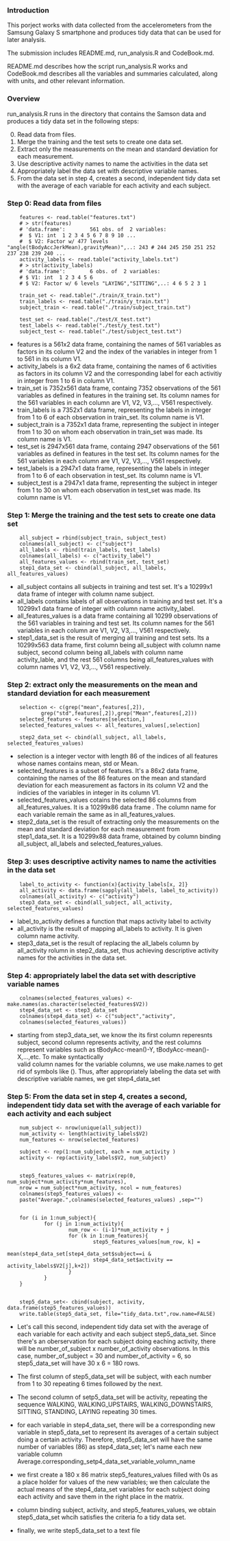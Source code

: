 
### Introduction

This porject works with data collected from the accelerometers from the Samsung Galaxy S smartphone and produces 
tidy data that can be used for later analysis.

The submission includes README.md, run_analysis.R and CodeBook.md. 

README.md describes how the script run_analysis.R works and CodeBook.md describes all the variables and summaries 
calculated, along with units, and other relevant information.

### Overview 

run_analysis.R runs in the directory that contains the Samson data and produces a tidy data set in the following steps:

0. Read data from files. 
1. Merge the training and the test sets to create one data set.
2. Extract only the measurements on the mean and standard deviation for each measurement. 
3. Use descriptive activity names to name the activities in the data set
4. Appropriately label the data set with descriptive variable names. 
5. From the data set in step 4, creates a second, independent tidy data set with the average of each variable for 
   each activity and each subject.

### Step 0: Read data from files
<!-- -->


        features <- read.table("features.txt")
        # > str(features)
        # 'data.frame':        561 obs. of  2 variables:
        #  $ V1: int  1 2 3 4 5 6 7 8 9 10 ...
        #  $ V2: Factor w/ 477 levels "angle(tBodyAccJerkMean),gravityMean)",..: 243 # 244 245 250 251 252 237 238 239 240 ...
        activity_labels <- read.table("activity_labels.txt")
        # > str(activity_labels)
        # 'data.frame':        6 obs. of  2 variables:
        # $ V1: int  1 2 3 4 5 6
        # $ V2: Factor w/ 6 levels "LAYING","SITTING",..: 4 6 5 2 3 1

        train_set <- read.table("./train/X_train.txt")
        train_labels <- read.table("./train/y_train.txt")
        subject_train <- read.table("./train/subject_train.txt")

        test_set <- read.table("./test/X_test.txt")
        test_labels <- read.table("./test/y_test.txt")
        subject_test <- read.table("./test/subject_test.txt")


* features is a 561x2 data frame, containing the names of 561 variables as factors in its column V2 and the
  index of the variables in integer from 1 to 561 in its column V1.
* activity_labels is a 6x2 data frame, containing the names of 6 activities as factors in its column V2 and 
  the corresponding label for each activitiy in integer from 1 to 6 in column V1.
* train_set is 7352x561 data frame, containg 7352 observations of the 561 variables as defined in features in
  the training set. Its column names for the 561 variables in each column are V1, V2, V3,..., V561 respectively.
* train_labels is a 7352x1 data frame, representing the labels in integer from 1 to 6 of each observation in 
  train_set. Its column name is V1.
* subject_train is a 7352x1 data frame, representing the subject in integer from 1 to 30 on whom each 
  observation in train_set was made. Its column name is V1.
* test_set is 2947x561 data frame, containg 2947 observations of the 561 variables as defined in features in
  the test set. Its column names for the 561 variables in each column are V1, V2, V3,..., V561 respectively.
* test_labels is a 2947x1 data frame, representing the labels in integer from 1 to 6 of each observation in 
  test_set. Its column name is V1.
* subject_test is a 2947x1 data frame, representing the subject in integer from 1 to 30 on whom each 
  observation in test_set was made. Its column name is V1.
   
### Step 1: Merge the training and the test sets to create one data set

   


        all_subject = rbind(subject_train, subject_test)
        colnames(all_subject) <- c("subject")
        all_labels <- rbind(train_labels, test_labels)
        colnames(all_labels) <- c("activity_label")
        all_features_values <- rbind(train_set, test_set)
        step1_data_set <- cbind(all_subject, all_labels, all_features_values)

 

* all_subject contains all subjects in training and test set. It's a 10299x1 data frame of integer with 
  column name subject.
* all_labels contains labels of all observations in training and test set. It's a 10299x1 data frame of 
  integer with column name activity_label.
* all_features_values is a data frame containing all 10299 observations of the 561 variables in training and 
  test set. Its column names for the 561 variables in each column are V1, V2, V3,..., V561 respectively.
* step1_data_set is the result of merging all training and test sets. Its a 10299x563 data frame, first column
  being all_subject with column name subject, second column being all_labels with column name activity_lable, and 
  the rest 561 columns being all_features_values with column names V1, V2, V3,..., V561 respectively.
  
  
### Step 2: extract only the measurements on the mean and standard deviation for each measurement


        selection <- c(grep("mean",features[,2]), 
               grep("std",features[,2]),grep("Mean",features[,2]))
        selected_features <- features[selection,]
        selected_features_values <- all_features_values[,selection]

        step2_data_set <- cbind(all_subject, all_labels, selected_features_values)

 
* selection is a integer vector with length 86 of the indices of all features whose names contains mean, std or Mean.
* selected_features is a subset of features. It's a 86x2 data frame, containing the names of the 86 features
  on the mean and standard deviation for each measurement as factors in its column V2 and the indicies of the 
  variables in integer in its column V1.
* selected_features_values cotains the selected 86 columns from all_features_values. It is a 10299x86 data frame . 
  The column name for each variable remain the same as in all_features_values.
* step2_data_set is the result of extracting  only the measurements on the mean and standard deviation for each 
  measurement from step1_data_set. It is a 10299x88 data frame, obtained by column binding all_subject, all_labels 
  and selected_features_values.
  
### Step 3: uses descriptive activity names to name the activities in the data set

        
        label_to_activity <- function(x){activity_labels[x, 2]}
        all_activity <- data.frame(sapply(all_labels, label_to_activity))
        colnames(all_activity) <- c("activity")
        step3_data_set <- cbind(all_subject, all_activity, selected_features_values) 
        

* label_to_activity defines a function that maps activity label to activity 
* all_activity is the result of mapping all_labels to activity. It is given column name activity.
* step3_data_set is the result of replacing the all_labels column by all_activity rolumn in step2_data_set, thus
  achieving descriptive activity names for the activities in the data set.
  

### Step 4: appropriately label the data set with descriptive variable names

        colnames(selected_features_values) <- make.names(as.character(selected_features$V2))
        step4_data_set <- step3_data_set
        colnames(step4_data_set) <- c("subject","activity",
        colnames(selected_features_values))
        
* starting from step3_data_set, we know the its first column reperesnts subject, second column represents activity,
  and the rest columns represent variables such as tBodyAcc-mean()-Y, tBodyAcc-mean()-X,...,etc. To make syntactically    
  valid column names for the variable columns, we use make.names to get rid of symbols like (). Thus, after 
  appropriately labeling the data set with descriptive variable names, we get step4_data_set
  
  
### Step 5: From the data set in step 4, creates a second, independent tidy data set with the average of each variable for each activity and each subject

        num_subject <- nrow(unique(all_subject))
        num_activity <- length(activity_labels$V2)
        num_features <- nrow(selected_features)

        subject <- rep(1:num_subject, each = num_activity )
        activity <- rep(activity_labels$V2, num_subject)


        step5_features_values <- matrix(rep(0, num_subject*num_activity*num_features), 
        nrow = num_subject*num_activity, ncol = num_features)
        colnames(step5_features_values) <- 
        paste("Average.",colnames(selected_features_values) ,sep="")


        for (i in 1:num_subject){
                for (j in 1:num_activity){
                        num_row <- (i-1)*num_activity + j
                        for (k in 1:num_features){
                                step5_features_values[num_row, k] = 
                                mean(step4_data_set[step4_data_set$subject==i & 
                                step4_data_set$activity == activity_labels$V2[j],k+2])
                        }
                }
        }


        step5_data_set<- cbind(subject, activity, data.frame(step5_features_values))
        write.table(step5_data_set, file="tidy_data.txt",row.name=FALSE)
  
*  Let's call this second, independent tidy data set with the average of each variable for each activity and each subject step5_data_set.
   Since there's an oberservation for each subject doing eaching activity, there will be number_of_subject x number_of_activity observations.
   In this case, number_of_subject = 30 and number_of_activity = 6, so step5_data_set will have 30 x 6 = 180 rows.
   
*  The first column of step5_data_set will be subject, with each number from 1 to 30 repeating 6 times followed by the next.

*  The second column of setp5_data_set will be activity, repeating the sequence WALKING, WALKING_UPSTAIRS, WALKING_DOWNSTAIRS, SITTING,
   STANDING, LAYING repeating 30 times.
   
*  for each variable in step4_data_set, there will be a corresponding new variable in step5_data_set to represent its averages of a certain
   subject doing a certain activity. Therefore, step5_data_set will have the same number of variables (86) as step4_data_set; let's name each
   new variable column Average.corresponding_setp4_data_set_variable_volumn_name
   
*  we first create a 180 x 86 matrix step5_features_values filled with 0s as a place holder for values of the new variables; we then
   calculate the actual means of the step4_data_set variables for each subject doing each activity and save them in the right place in the 
   matrix.
    
* column binding subject, activity, and step5_features_values, we obtain step5_data_set whcih satisfies the criteria fo a tidy data set.

  
* finally, we write step5_data_set to a text file

